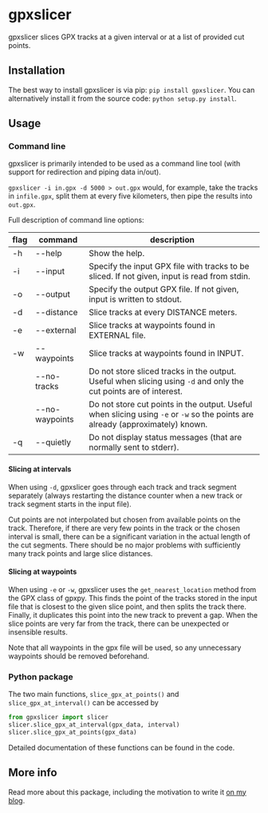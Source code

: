 # gpxslicer

gpxslicer slices GPX tracks at a given interval or at a list of provided cut points.

## Installation

The best way to install gpxslicer is via pip: `pip install gpxslicer`. You can alternatively install it from the source code: `python setup.py install`.

## Usage

### Command line

gpxslicer is primarily intended to be used as a command line tool (with support for redirection and piping data in/out).

`gpxslicer -i in.gpx -d 5000 > out.gpx` would, for example, take the tracks in `infile.gpx`, split them at every five kilometers, then pipe the results into `out.gpx`.

Full description of command line options:

| flag | command | description |
|------|----------------|-----------------------------------------------------------------------------------------------------------------|
| -h | --help | Show the help. |
| -i | --input | Specify the input GPX file with tracks to be sliced.  If not given, input is read from stdin. |
| -o | --output | Specify the output GPX file. If not given,  input is written to stdout. |
| -d | --distance | Slice tracks at every DISTANCE meters. |
| -e | --external | Slice tracks at waypoints found in EXTERNAL file. |
| -w | --waypoints | Slice tracks at waypoints found in INPUT. |
|  | --no-tracks | Do not store sliced tracks in the output. Useful when slicing using `-d` and only the cut points are of interest. |
|  | --no-waypoints | Do not store cut points in the output. Useful when slicing using `-e` or `-w` so the points are already (approximately) known. |
| -q | --quietly | Do not display status messages (that are normally sent to stderr). |

#### Slicing at intervals

When using `-d`, gpxslicer goes through each track and track segment separately (always restarting the distance counter when a new track or track segment starts in the input file). 

Cut points are not interpolated but chosen from available points on the track. Therefore, if there are very few points in the track or the chosen interval is small, there can be a significant variation in the actual length of the cut segments. There should be no major problems with sufficiently many track points and large slice distances.

#### Slicing at waypoints

When using `-e` or `-w`, gpxslicer uses the `get_nearest_location` method from the GPX class of gpxpy. This finds the point of the tracks stored in the input file that is closest to the given slice point, and then splits the track there. Finally, it duplicates this point into the new track to prevent a gap. When the slice points are very far from the track, there can be unexpected or insensible results.

Note that all waypoints in the gpx file will be used, so any unnecessary waypoints should be removed beforehand.

### Python package

The two main functions, `slice_gpx_at_points()` and `slice_gpx_at_interval()` can be accessed by

```python
from gpxslicer import slicer
slicer.slice_gpx_at_interval(gpx_data, interval)
slicer.slice_gpx_at_points(gpx_data)
```

Detailed documentation of these functions can be found in the code.

## More info

Read more about this package, including the motivation to write it [on my blog](https://hann.io/articles/2020/introducing-gpxslicer/).

